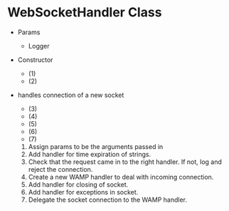 # WebSocketHandler Class

* Params
  * Logger
* Constructor
  * (1)
  * (2)
* handles connection of a new socket
  * (3)
  * (4)
  * (5)
  * (6)
  * (7)
  
  1. Assign params to be the arguments passed in
  2. Add handler for time expiration of strings.
  3. Check that the request came in to the right handler. If not, log and reject the connection.
  4. Create a new WAMP handler to deal with incoming connection.
  5. Add handler for closing of socket.
  6. Add handler for exceptions in socket.
  7. Delegate the socket connection to the WAMP handler.
